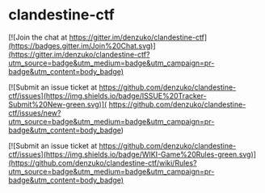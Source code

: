 # clandestine-ctf

[![Join the chat at https://gitter.im/denzuko/clandestine-ctf](https://badges.gitter.im/Join%20Chat.svg)](https://gitter.im/denzuko/clandestine-ctf?utm_source=badge&utm_medium=badge&utm_campaign=pr-badge&utm_content=body_badge)

[![Submit an issue ticket at https://github.com/denzuko/clandestine-ctf/issues](https://img.shields.io/badge/ISSUE%20Tracker-Submit%20New-green.svg)](
https://github.com/denzuko/clandestine-ctf/issues/new?utm_source=badge&utm_medium=badge&utm_campaign=pr-badge&utm_content=body_badge)



[![Submit an issue ticket at https://github.com/denzuko/clandestine-ctf/issues](https://img.shields.io/badge/WIKI-Game%20Rules-green.svg)](https://github.com/denzuko/clandestine-ctf/wiki/Rules?utm_source=badge&utm_medium=badge&utm_campaign=pr-badge&utm_content=body_badge)
